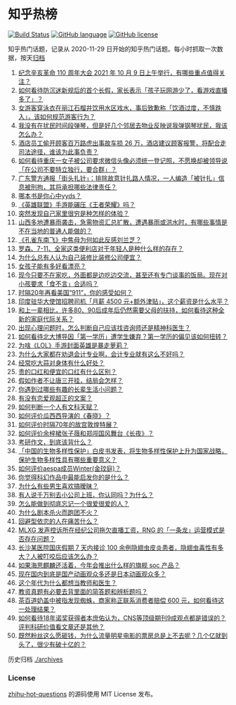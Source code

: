 # 知乎热榜
[![Build Status](https://github.com/ToWeLong/zhihu-hot-questions/workflows/CI/badge.svg)](https://github.com/ToWeLong/zhihu-hot-questions/actions)
[![GitHub language](https://img.shields.io/badge/language-golang-orange.svg)](https://golang.org/)
[![GitHub license](https://img.shields.io/github/license/ToWeLong/zhihu-hot-questions)](https://github.com/ToWeLong/zhihu-hot-questions/blob/main/LICENSE)

知乎热门话题，记录从 2020-11-29 日开始的知乎热门话题。每小时抓取一次数据，按天[归档](./archives)

<!-- BEGIN -->

1. [纪念辛亥革命 110 周年大会 2021 年 10 月 9 日上午举行，有哪些重点值得关注？](https://www.zhihu.com/question/491352580)
1. [如何看待防沉迷新规后的首个长假，家长表示「孩子玩网游少了，看游戏直播多了」？](https://www.zhihu.com/question/491439050)
1. [女游客穿泳衣在丽江石榴井饮用水区戏水，事后致歉称「饮酒过度，不慎跌入」，该如何规范游客行为？](https://www.zhihu.com/question/491211085)
1. [我没有在扰民时间段弹琴，但是好几个邻居去物业反映说我弹钢琴扰民，我该怎么办？](https://www.zhihu.com/question/370078227)
1. [酒店员工偷开顾客百万路虎出事故车损 26 万，酒店建议顾客报警，将配合走司法途径，谁该为此事负责？](https://www.zhihu.com/question/491341758)
1. [如何看待重庆一女子被公司要求微信头像必须统一登记照，不愿换却被领导说「在公司不要特立独行，要合群」？](https://www.zhihu.com/question/491346798)
1. [广东警方通报「街头扎针」：排除故意针扎路人情况，一人编造「被针扎」信息被刑拘，其将承担哪些法律责任？](https://www.zhihu.com/question/491538634)
1. [哪本书是你心中yyds？](https://www.zhihu.com/question/484147699)
1. [《英雄联盟》手游能碾压《王者荣耀》吗？](https://www.zhihu.com/question/491327807)
1. [突然发现自己家里很穷是种怎样的体验？](https://www.zhihu.com/question/325864780)
1. [山西多地遭暴雨袭击，急需物资汇总扩散，遭遇暴雨或洪水时，有哪些事情是不在当地的普通人能做的？](https://www.zhihu.com/question/490981180)
1. [《孔雀东南飞》中焦母为何如此反感刘兰芝？](https://www.zhihu.com/question/38222475)
1. [罗森、7-11、全家这类便利店对于年轻人是种什么样的存在？](https://www.zhihu.com/question/41429192)
1. [为什么总有人认为自己装修比装修公司便宜？](https://www.zhihu.com/question/457665541)
1. [女孩子能有多好看漂亮？](https://www.zhihu.com/question/481851023)
1. [现今只要不在家吃，外面都是边吃边交流，甚至还有专门谈事的饭局。现在对小孩要求「食不言」合适吗？](https://www.zhihu.com/question/490989749)
1. [时隔20年再看美国“911”，你的感受如何？](https://www.zhihu.com/question/485809453)
1. [印度驻华大使馆招聘司机「月薪 4500 元+额外津贴」，这个薪资是什么水平？](https://www.zhihu.com/question/491323451)
1. [和上一辈相比，许多80、90后成年后仍然需要父母的扶持，如何看待这种全新的家庭代际关系？](https://www.zhihu.com/question/491425734)
1. [出现心理问题时，怎么判断自己应该找咨询师还是精神科医生？](https://www.zhihu.com/question/489751552)
1. [如何看待北大博导因「第一学历」遭学生嫌弃？第一学历的偏见该如何扭转？](https://www.zhihu.com/question/491495950)
1. [为啥《LOL》手游封面英雄是暴走萝莉？](https://www.zhihu.com/question/491145849)
1. [为什么大家都在劝退会计专业啊，会计专业就有这么不好吗？](https://www.zhihu.com/question/475957257)
1. [经常吃大蒜对身体有什么好处？](https://www.zhihu.com/question/475285623)
1. [贵的口红和便宜的口红有什么区别？](https://www.zhihu.com/question/319377544)
1. [假如作者不让唐三开挂，结局会怎样？](https://www.zhihu.com/question/449920649)
1. [你遇到过哪些有趣的长辈生活小问题？](https://www.zhihu.com/question/491334592)
1. [有没有恋爱观超正的文案？](https://www.zhihu.com/question/484651242)
1. [如何判断一个人有文科天赋？](https://www.zhihu.com/question/438266130)
1. [如何评价瓜西西导演的《春晓》？](https://www.zhihu.com/question/491378995)
1. [如何评价时隔70年的故宫敦煌特展？](https://www.zhihu.com/question/491436653)
1. [如何评价余梓桾张子薇和郑闯国风舞台《长夜》？](https://www.zhihu.com/question/491388821)
1. [考研作文，到底该背什么？](https://www.zhihu.com/question/285551669)
1. [「中国的生物多样性保护」白皮书发表，将生物多样性保护上升为国家战略，保护生物多样性具有哪些重要意义？](https://www.zhihu.com/question/491156670)
1. [如何评价aespa成员Winter(金玟庭)？](https://www.zhihu.com/question/450675114)
1. [你觉得科幻作品中最能启发你的是什么？](https://www.zhihu.com/question/491374348)
1. [为什么有些男生喜欢搞暧昧？](https://www.zhihu.com/question/23349029)
1. [有人说千万别去小公司上班，你认同吗？为什么？](https://www.zhihu.com/question/491119527)
1. [怎么能做到彻底忘记一个很爱很爱的人？](https://www.zhihu.com/question/488569944)
1. [为什么剧本杀火而跑团不火？](https://www.zhihu.com/question/453007640)
1. [回避型依恋的人在痛苦什么？](https://www.zhihu.com/question/373809648)
1. [MLXG 发声控诉所在经纪公司拖欠直播工资，RNG 的「一条龙」运营模式是否存在问题？](https://www.zhihu.com/question/491241845)
1. [长沙某医院国庆假期 7 天内接诊 100 余例隐翅虫皮炎患者，隐翅虫毒性有多大？人被叮咬后应该怎么办？](https://www.zhihu.com/question/491334688)
1. [如果海思麒麟还活着，今年会推出什么样的旗舰 soc 产品？](https://www.zhihu.com/question/490517916)
1. [现在国内到底是国产动画观众多还是日本动画观众多？](https://www.zhihu.com/question/487482824)
1. [这个年代为什么都想当教师和医生？](https://www.zhihu.com/question/489162497)
1. [教资真题有必要去背里面的简答题和辨析题吗？](https://www.zhihu.com/question/425032457)
1. [茶百道奶盖中被指发现蜘蛛，商家称正联系消费者赔偿 600 元，如何看待这一处理结果？](https://www.zhihu.com/question/491255467)
1. [如何看待18年诺奖获得者本庶佑认为，CNS等顶级期刊9成观点都是错误的？评判科研价值看文章还是其他？](https://www.zhihu.com/question/491104546)
1. [既然粉丝这么愿砸钱，为什么流量明星电影的票房总是上不去呢？几个亿就到头了，很少有破十亿的？](https://www.zhihu.com/question/477119946)

<!-- END -->

历史归档 [./archives](./archives)


### License
[zhihu-hot-questions](https://github.com/towelong/zhihu-hot-questions) 的源码使用 MIT License 发布。